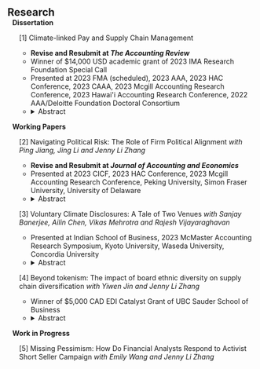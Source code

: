  
<h2 id="research" style="margin: 2px 0px 0px;"> <br> 
<br> Research</h2>
 <h4 style="margin:0 10px 0;"  >Dissertation</h4>

<div>
  <ul>  <div class="title"> [1] Climate-linked Pay and Supply Chain Management  </div>
  <ul>
   <li>  <strong> Revise and Resubmit at <em>The Accounting Review </em></strong> <br></li>
     <li>   Winner of $14,000 USD academic grant of 2023 IMA Research Foundation Special Call <br></li>
     <li>   Presented at 2023 FMA (scheduled), 2023 AAA, 2023 HAC Conference, 2023 CAAA, 2023 Mcgill Accounting Research Conference, 2023 Hawai'i Accounting Research Conference, 2022 AAA/Deloitte Foundation Doctoral Consortium</li>
   <li>   <details>
  <summary>Abstract</summary>
This study documents a positive and significant association between a firm’s use of climate-linked metrics in executive pay and its outsourced emissions to the supply chain. Using a sample of 870 listed U.S. firms, I find that firms with better internal corporate governance, better financial performance, and lower growth opportunities are more likely to use climate-linked pay. Such pay schemes are followed by an increase in upstream suppliers’ emissions, and a decrease in firms’ direct emissions. This effect is more pronounced among firms with greater climate pressure, greater bargaining power over suppliers, and lower external monitoring. To explore potential mechanisms, I show that firms with climate-linked pay facilitate emissions outsourcing by initiating (terminating) fewer (more) contracts with suppliers from regions with higher emissions costs. Overall, my findings highlight the potential impact of climate-linked metrics in executive compensation on the supply chain.

</details></li>
  </ul>
 </ul>
</div>

<h4 style="margin:0 10px 0;" >Working Papers</h4>
 
<div>
  <ul>   <div class="title"> [2] Navigating Political Risk: The Role of Firm Political Alignment <em> with Ping Jiang, Jing Li and Jenny Li Zhang </em> </div>
 <ul>
     <li>  <strong> Revise and Resubmit at <em>Journal of Accounting and Economics</em> </strong> <br></li>
     <li>  Presented at 2023 CICF, 2023 HAC Conference, 2023 Mcgill Accounting Research Conference, Peking University, Simon Fraser University, University of Delaware</li>
  <li><details>
  <summary>Abstract</summary>
We examine the determinants and consequences of an important but understudied strategy in managing political risks—firm political alignment (FPA). Using a GPT large language model, we measure FPA as the extent to which firms align their actions with government agendas as presented in annual reports. We argue that FPA increases firm legitimacy in the eyes of the government, thus mitigating political risks. We leverage two political events in China to test our hypotheses. First, as the anti-corruption campaign that started in 2012 and spread across different provinces over time serves as a staggered shock that reduces the effectiveness of political ties, we find that firms respond by increasing their FPA. Second, we find that the announcement of the common prosperity policy in August 2021 sharply increases policy uncertainty for non-SOEs. However, the extent of FPA largely mitigates the negative market reaction. Overall, our evidence suggests that firms resort to FPA as a means of mitigating political risk when the efficacy of political ties is weakened, and FPA is an effective corporate strategy for buffering against political risk.  

</details></li>
  </ul>
   </ul>
</div>


<div>
   <ul>  <div class="title"> [3] Voluntary Climate Disclosures: A Tale of Two Venues <em> with Sanjay Banerjee, Ailin Chen, Vikas
Mehrotra and Rajesh Vijayaraghavan </em> </div>
 <ul>
     <li>  Presented at Indian School of Business, 2023 McMaster Accounting Research Symposium, Kyoto University, Waseda University, Concordia University</li>
    <li><details>
  <summary>Abstract</summary>


</details></li>
  </ul>
    </ul>
</div>
 
 
<div>
   <ul>  <div class="title"> [4] Beyond tokenism: The impact of board ethnic diversity on supply chain diversification <em> with Yiwen Jin and Jenny Li Zhang </em> </div>
 <ul>
     <li>  Winner of $5,000 CAD EDI Catalyst Grant of UBC Sauder School of Business</li>
  <li><details>
  <summary>Abstract</summary>
We examine whether and how board ethnic diversity shapes the supply chain structure of firms. Leveraging a California bill as an exogenous shock, we show that greater board ethnic diversity leads to a more diversified supply chain. Such diversification is primarily driven by greater information accessibility to the supply chain and heightened risk aversion. We find that firms with ethnically diverse boards seek suppliers from similar cultural origins and achieve more efficient inventory performance. Additionally, the associations between board ethnic diversity and supply chain diversification are more pronounced in firms with inferior supplier information and elevated supply chain risks.
   
</details></li>

  </ul>
    </ul>
</div>

  


<h4 style="margin:0 10px 0;" >Work in Progress</h4>
 
<div>
  <ul>   <div class="title"> [5] Missing Pessimism: How Do Financial Analysts Respond to Activist Short Seller Campaign <em> with Emily Wang and Jenny Li Zhang </em> </div>
   </ul>
</div>

